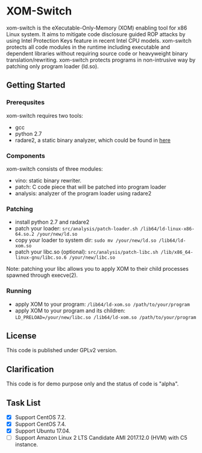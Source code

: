  # XOM-Switch

xom-switch is the eXecutable-Only-Memory (XOM) enabling tool for x86 Linux
system. It aims to mitigate code disclosure guided ROP attacks by using Intel
Protection Keys feature in recent Intel CPU models. xom-switch protects all
code modules in the runtime including executable and dependent libraries
without requiring source code or heavyweight binary translation/rewriting.
xom-switch protects programs in non-intrusive way by patching only program
loader (ld.so).

## Getting Started

### Prerequsites

xom-switch requires two tools:
  - gcc
  - python 2.7
  - radare2, a static binary analyzer, which could be found in [here](https://github.com/radare/radare2.git)

### Components
xom-switch consists of three modules:
 - vino: static binary rewriter.
 - patch: C code piece that will be patched into program loader
 - analysis: analyzer of the program loader using radare2

### Patching
 - install python 2.7 and radare2
 - patch your loader: `src/analysis/patch-loader.sh /lib64/ld-linux-x86-64.so.2 /your/new/ld.so`
 - copy your loader to system dir: ```sudo mv /your/new/ld.so /lib64/ld-xom.so```
 - patch your libc.so (optional): ```src/analysis/patch-libc.sh /lib/x86_64-linux-gnu/libc.so.6 /your/new/libc.so```

Note: patching your libc allows you to apply XOM to their child processes spawned through execve(2).

### Running
 - apply XOM to your program: `/lib64/ld-xom.so /path/to/your/program`
 - apply XOM to your program and its children: `LD_PRELOAD=/your/new/libc.so /lib64/ld-xom.so /path/to/your/program`

## License

This code is published under GPLv2 version.

## Clarification

This code is for demo purpose only and the status of code is "alpha".

## Task List

- [x] Support CentOS 7.2.
- [x] Support CentOS 7.4.
- [x] Support Ubuntu 17.04.
- [ ] Support Amazon Linux 2 LTS Candidate AMI 2017.12.0 (HVM) with C5 instance.
